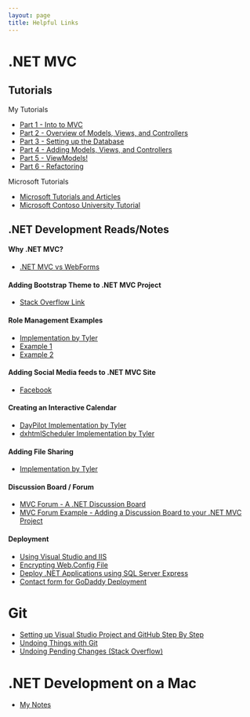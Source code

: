 ```yaml
---
layout: page
title: Helpful Links
---
```


# .NET MVC

## Tutorials
My Tutorials

* <a href="http://tylerablake.com/2016/08/01/mvc-tutorial-part1/">Part 1 -  Into to MVC</a>
* <a href="http://tylerablake.com/2016/08/01/mvc-tutorial-part2/">Part 2 - Overview of Models, Views, and Controllers</a>
* <a href="http://tylerablake.com/2016/08/01/mvc-tutorial-part3/">Part 3 - Setting up the Database</a>
* <a href="http://tylerablake.com/2016/08/01/mvc-tutorial-part4/">Part 4 - Adding Models, Views, and Controllers</a>
* <a href="http://tylerablake.com/2016/08/01/mvc-tutorial-part5/">Part 5 - ViewModels!</a>
* <a href="http://tylerablake.com/2016/08/01/mvc-tutorial-part6/">Part 6 - Refactoring</a>

Microsoft Tutorials

* <a href="http://www.asp.net/mvc/overview/getting-started/mvc-learning-sequence">Microsoft Tutorials and Articles</a>
* <a href="http://www.asp.net/mvc/overview/getting-started/getting-started-with-ef-using-mvc/creating-an-entity-framework-data-model-for-an-asp-net-mvc-application">Microsoft Contoso University Tutorial</a>

## .NET Development Reads/Notes

#### Why .NET MVC?
* <a href="http://www.codeproject.com/Articles/528117/WebForms-vs-MVC">.NET MVC vs WebForms</a>

#### Adding Bootstrap Theme to .NET MVC Project
* <a href="http://stackoverflow.com/questions/21839351/how-can-i-implement-a-theme-from-bootswatch-or-wrapbootstrap-in-an-mvc-5-project">Stack Overflow Link</a>

#### Role Management Examples
* <a href="http://github.com/tylerablake/developerUniversity/blob/master/DeveloperUniversity/DeveloperUniversity/Startup.cs">Implementation by Tyler</a>
* <a href="http://www.dotnetfunda.com/articles/show/2898/working-with-roles-in-aspnet-identity-for-mvc">Example 1</a>
* <a href="http://code.msdn.microsoft.com/ASPNET-MVC-5-Security-And-44cbdb97">Example 2</a>

#### Adding Social Media feeds to .NET MVC Site
* <a href="https://forums.asp.net/t/1932656.aspx?Get+the+posts+from+a+facebook+public+page+as+a+feed+in+asp+et">Facebook</a>

#### Creating an Interactive Calendar
* <a href="http://github.com/tylerablake/developerUniversity/blob/master/DeveloperUniversity/DeveloperUniversity/Controllers/CalendarController.cs">DayPilot Implementation by Tyler</a>
* <a href="http://github.com/tylerablake/developerUniversity/blob/master/DeveloperUniversity/DeveloperUniversity/Controllers/EventController.cs">dxhtmlScheduler Implementation by Tyler</a>

<!--* <a href="http://code.daypilot.org/59860/asp-net-mvc-5-event-calendar">Example 1</a>
* <a href="http://stackoverflow.com/questions/1520231/scheduler-like-google-calendar-in-mvc">Example 2</a>
* <a href="http://scheduler-net.com/">Scheduler .NET</a>-->

#### Adding File Sharing
* <a href="http://github.com/tylerablake/developerUniversity/blob/master/DeveloperUniversity/DeveloperUniversity/Controllers/HomeController.cs">Implementation by Tyler</a>

<!--* <a href="http://www.mikesdotnetting.com/article/259/asp-net-mvc-5-with-ef-6-working-with-files">Example 1</a>
* <a href="http://stackoverflow.com/questions/15106190/uploading-files-into-database-with-asp-net-mvc">Example 2</a>-->

#### Discussion Board / Forum

* <a href="http://www.mvcforum.com/">MVC Forum - A .NET Discussion Board</a>
* <a href="http://github.com/YodasMyDad/mvcforum">MVC Forum Example - Adding a Discussion Board to your .NET MVC Project</a>

#### Deployment
* <a href="http://www.asp.net/web-forms/overview/deployment/visual-studio-web-deployment/deploying-to-iis">Using Visual Studio and IIS</a>
* <a href="http://tylerablake.com/2017/05/17/encrypting-web-config-file/">Encrypting Web.Config File</a>
* <a href="http://stackoverflow.com/questions/5295231/is-sql-server-express-edition-free">Deploy .NET Applications using SQL Server Express</a>
* <a href="http://vandelayweb.com/sending-asp-net-emails-godaddy-gmail-godaddy-hosted/">Contact form for GoDaddy Deployment</a>

# Git
* <a href="http://michaelcrump.net/setting-up-github-to-work-with-visual-studio-2013-step-by-step/"> Setting up Visual Studio Project and GitHub Step By Step</a>
* <a href="http://git-scm.com/book/be/v1/%D0%90%D1%81%D0%BD%D0%BE%D0%B2%D1%8B-Git-Undoing-Things">Undoing Things with Git</a>
* <a href="http://stackoverflow.com/questions/1090309/git-undo-all-working-dir-changes-including-new-files">Undoing Pending Changes (Stack Overflow)</a>

# .NET Development on a Mac
* <a href="http://tylerablake.com/2016/03/01/.net-development-on-a-mac/">My Notes</a>

